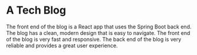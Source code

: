 # A Tech Blog
The front end of the blog is a React app that uses the Spring Boot back end. The blog has a clean, modern design that is easy to navigate. The front end of the blog is very fast and responsive. The back end of the blog is very reliable and provides a great user experience.
